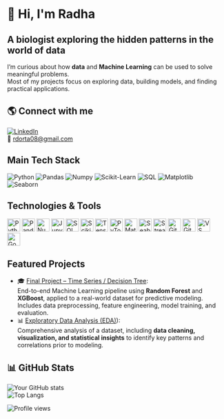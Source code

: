 # 👋 Hi, I'm Radha 
## A biologist exploring the hidden patterns in the world of data

I’m curious about how **data** and **Machine Learning** can be used to solve meaningful problems.  
Most of my projects focus on exploring data, building models, and finding practical applications. 

## 🌎 Connect with me
[![LinkedIn](https://img.shields.io/badge/LinkedIn-0A66C2?style=for-the-badge&logo=linkedin&logoColor=white)](https://www.linkedin.com/in/radharani-dorta)  
📧 rdorta08@gmail.com

## Main Tech Stack
![Python](https://img.shields.io/badge/Python-3776AB?style=for-the-badge&logo=python&logoColor=white) 
![Pandas](https://img.shields.io/badge/Pandas-150458?style=for-the-badge&logo=pandas&logoColor=white) 
![Numpy](https://img.shields.io/badge/Numpy-013243?style=for-the-badge&logo=numpy&logoColor=white) 
![Scikit-Learn](https://img.shields.io/badge/Scikit--Learn-F7931E?style=for-the-badge&logoColor=white)
![SQL](https://img.shields.io/badge/SQL-4479A1?style=for-the-badge&logo=MySQL&logoColor=white) 
![Matplotlib](https://img.shields.io/badge/Matplotlib-11557C?style=for-the-badge&logo=matplotlib&logoColor=white) 
![Seaborn](https://img.shields.io/badge/Seaborn-1A1A1A?style=for-the-badge&logo=seaborn&logoColor=white)

## Technologies & Tools
<p align="left">
  <!-- Programming & Data -->
  <img src="https://cdn.jsdelivr.net/gh/devicons/devicon/icons/python/python-original.svg" height="30" alt="Python"/>
  <img src="https://cdn.jsdelivr.net/gh/devicons/devicon/icons/pandas/pandas-original.svg" height="30" alt="Pandas"/>
  <img src="https://cdn.jsdelivr.net/gh/devicons/devicon/icons/numpy/numpy-original.svg" height="30" alt="NumPy"/>
  <img src="https://cdn.jsdelivr.net/gh/devicons/devicon/icons/jupyter/jupyter-original.svg" height="30" alt="Jupyter"/>
  <img src="https://cdn.jsdelivr.net/gh/devicons/devicon/icons/mysql/mysql-original.svg" height="30" alt="SQL"/>
  
  <!-- Machine Learning -->
  <img src="https://raw.githubusercontent.com/simple-icons/simple-icons/develop/icons/scikitlearn.svg?sanitize=true" height="30" alt="Scikit-learn"/>
  <img src="https://cdn.jsdelivr.net/gh/devicons/devicon/icons/tensorflow/tensorflow-original.svg" height="30" alt="TensorFlow"/>
  <img src="https://cdn.jsdelivr.net/gh/devicons/devicon/icons/pytorch/pytorch-original.svg" height="30" alt="PyTorch"/>
  
  <!-- Visualization -->
  <img src="https://matplotlib.org/_static/logo2_compressed.svg" height="30" alt="Matplotlib"/>
  <img src="https://seaborn.pydata.org/_static/logo-wide-lightbg.svg" height="30" alt="Seaborn"/>
  <img src="https://streamlit.io/images/brand/streamlit-logo-primary-colormark-darktext.png" height="30" alt="Streamlit" />

  <!-- Tools -->
  <img src="https://cdn.jsdelivr.net/gh/devicons/devicon/icons/git/git-original.svg" height="30" alt="Git"/>
  <img src="https://cdn.jsdelivr.net/gh/devicons/devicon/icons/github/github-original.svg" height="30" alt="GitHub"/>
  <img src="https://cdn.jsdelivr.net/gh/devicons/devicon/icons/visualstudio/visualstudio-plain.svg" height="30" alt="VS Code"/>
  <img src="https://colab.research.google.com/img/colab_favicon_256px.png" height="30" alt="Google Colab"/>
</p>

## Featured Projects
  - 🎓 [Final Project – Time Series / Decision Tree](https://github.com/Rdorta08/Lume-predict--Proyecto-fin-de-curso):  
  End-to-end Machine Learning pipeline using **Random Forest** and **XGBoost**, applied to a real-world dataset for predictive modeling. Includes data preprocessing, feature engineering, model training, and evaluation. 
  - 📊 [Exploratory Data Analysis (EDA)](https://github.com/Rdorta08/machine-learning-python-template_RDH)):  
  Comprehensive analysis of a dataset, including **data cleaning, visualization, and statistical insights** to identify key patterns and correlations prior to modeling.


## 📊 GitHub Stats
![Your GitHub stats](https://github-readme-stats.vercel.app/api?username=Rdorta08&show_icons=true&theme=tokyonight)  
![Top Langs](https://github-readme-stats.vercel.app/api/top-langs/?username=Rdorta08&layout=compact&theme=tokyonight)


![Profile views](https://komarev.com/ghpvc/?username=Rdorta08&label=Profile%20views&color=0e75b6&style=flat)
